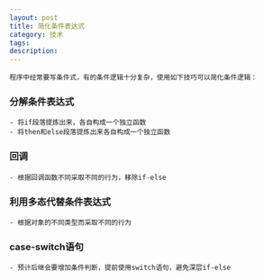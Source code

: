 ```yaml
---
layout: post
title: 简化条件表达式
category: 技术
tags: 
description: 
---
```


    程序中经常要写条件式，有的条件逻辑十分复杂，使用如下技巧可以简化条件逻辑：

### 分解条件表达式
    - 将if段落提炼出来，各自构成一个独立函数
    - 将then和else段落提炼出来各自构成一个独立函数

### 回调
    - 根据回调函数不同采取不同的行为，移除if-else

### 利用多态代替条件表达式
    - 根据对象的不同类型而采取不同的行为

### case-switch语句
    - 预计后继会要增加条件判断，提前使用switch语句，避免深层if-else
